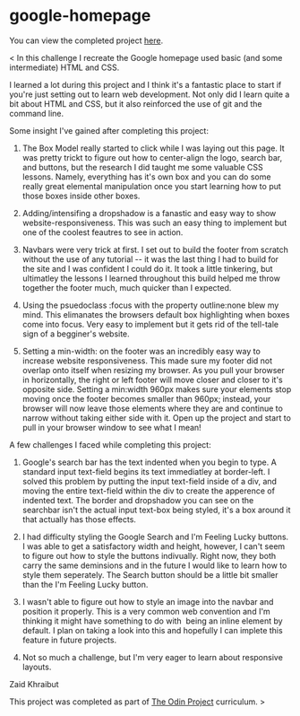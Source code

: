 # google-homepage

You can view the completed project [here](https://zaidkhraibut.github.io/google-homepage/).

< In this challenge I recreate the Google homepage used basic (and some intermediate) HTML and CSS.

I learned a lot during this project and I think it's a fantastic place to start if you're just setting out to learn web development. Not only did I learn quite a bit about HTML and CSS, but it also reinforced the use of git and the command line.

Some insight I've gained after completing this project:

1.  The Box Model really started to click while I was laying out this page. It was pretty trickt to figure out how to center-align the logo, search bar, and buttons, but the research I did taught me some valuable CSS lessons. Namely, everything has it's own box and you can do some really great elemental manipulation once you start learning how to put those boxes inside other boxes.

2.  Adding/intensifing a dropshadow is a fanastic and easy way to show website-responsiveness. This was such an easy thing to implement but one of the coolest feautres to see in action.

3.  Navbars were very trick at first. I set out to build the footer from scratch without the use of any tutorial -- it was the last thing I had to build for the site and I was confident I could do it. It took a little tinkering, but ultimatley the lessons I learned throughout this build helped me throw together the footer much, much quicker than I expected.

4.  Using the psuedoclass :focus with the property outline:none blew my mind. This elimanates the browsers default box highlighting when boxes come into focus. Very easy to implement but it gets rid of the tell-tale sign of a begginer's website.

5.  Setting a min-width: on the footer was an incredibly easy way to increase website responsiveness. This made sure my footer did not overlap onto itself when resizing my browser. As you pull your browser in horizontally, the right or left footer will move closer and closer to it's opposite side. Setting a min:width 960px makes sure your elements stop moving once the footer becomes smaller than 960px; instead, your browser will now leave those elements where they are and continue to narrow without taking either side with it. Open up the project and start to pull in your browser window to see what I mean!


A few challenges I faced while completing this project:

1.  Google's search bar has the text indented when you begin to type. A standard input text-field begins its text immediatley at border-left. I solved this problem by putting the input text-field inside of a div, and moving the entire text-field within the div to create the apperence of indented text. The border and dropshadow you can see on the searchbar isn't the actual input text-box being styled, it's a box around it that actually has those effects.

2.  I had difficulty styling the Google Search and I'm Feeling Lucky buttons. I was able to get a satisfactory width and height, however, I can't seem to figure out how to style the buttons indivually. Right now, they both carry the same deminsions and in the future I would like to learn how to style them seperately. The Search button should be a little bit smaller than the I'm Feeling Lucky button.

3.  I wasn't able to figure out how to style an image into the navbar and position it properly. This is a very common web convention and I'm thinking it might have something to do with <img> being an inline element by default. I plan on taking a look into this and hopefully I can implete this feature in future projects.

4.  Not so much a challenge, but I'm very eager to learn about responsive layouts.



Zaid Khraibut



This project was completed as part of [The Odin Project](http://www.theodinproject.com/web-development-101/html-css) curriculum. >
